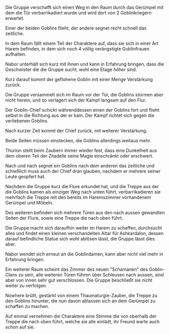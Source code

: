 Die Gruppe verschafft sich einen Weg in den Raum durch das Gerümpel mit dem die Tür verbarrikadiert wurde und wird dort von 2 Goblinkriegern erwartet.

Einer der beiden Goblins flieht, der andere segnet recht schnell das zeitliche.

In dem Raum fällt einem Teil der Charaktere auf, dass sie sich in einer Art Harem befinden, in dem sich noch 4 völlig verängstigte Goblinfrauen aufhalten.

Nabor unterhält sich kurz mit ihnen und kann in Erfahrung bringen, dass die Geschwister die die Gruppe sucht, wohl eine Etage höher sind.

Kurz darauf kommt der geflohene Goblin mit einer Menge Verstärkung zurück.

Die Gruppe versammelt sich im Raum vor der Tür, die Goblins stürmen aber nicht herein, und so verlagert sich der Kampf langsam auf den Flur.

Der Goblin-Chief schickt währenddessen einen der Goblins fort und flieht selbst in die Richtung aus der er kam.
Der Kampf richtet sich gegen die verliebenen Goblins.

Nach kurzer Zeit kommt der Chief zurück, mit weiterer Verstärkung.

Beide Seiten müssen einstecken, die Goblins allerdings weitaus mehr.

Thurion stellt beim Zaubern immer wieder fest, dass eine Dunkelheit aus dem oberen Teil der Zitadelle seine Magie einschränkt oder erschwert.

Nach und nach segnet ein Goblins nach dem anderen das zeitliche und schießlich muss auch der Chief dran glauben, nachdem er mehrere seiner Leute geopfert hat.

Nachdem die Gruppe kurz die Flure erkundet hat, und die Treppe aus der die Goblins kamen als einziger Weg nach unten führt, verbarrikadieren sie mehrfach die Treppe mit den bereits im Haremszimmer vorhandenem Gerümpel und Möbeln.

Des weiteren befinden sich mehrere Türen aus den nach aussen gewandten Seiten der Flure, sowie eine Treppe die nach oben führt.

Die Gruppe macht sich daraufhin weiter im Harem zu schaffen, durchsucht alles und findet einen kleinen verschandelten Altar für Ashkardalon, dessen darauf befindliche Statue sich wohl ablösen lässt, die Gruppe lässt dies aber.

Nabor wendet sich erneut an die Goblindamen, kann aber nicht viel mehr in Erfahrung bringen. 

Ein weiterer Raum scheint das Zimmer des neuen "Schamanen" des Goblin-Clans zu sein, alle weiteren Türen führen über Schleusen nach aussen, sind aber von innen sehr gut verschlossen. Die Gruppe beschließt sie nicht weiter zu verfolgen.

Nowhere brüllt, gestärkt von einem Thaumaturgie-Zauber, die Treppe zu den Goblins hinunter, die nun davon ablassen sich an dem Gerümpel zu schaffen zu machen.

Auf einmal vernehmen die Charaktere eine Stimme die von oberhalb der Treppe die nach oben führt, welche sie alle einlädt, ihr Freund warte auch schon auf sie.